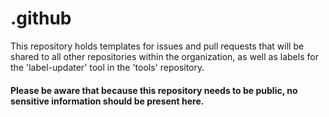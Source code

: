 # .github

This repository holds templates for issues and pull requests that will be shared to all other repositories within the organization, as well as labels for the 'label-updater' tool in the 'tools' repository.

#### Please be aware that because this repository needs to be public, no sensitive information should be present here.
